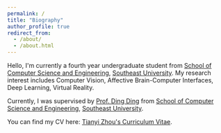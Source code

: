 ```yaml
---
permalink: /
title: "Biography"
author_profile: true
redirect_from: 
  - /about/
  - /about.html
---
```


Hello, I'm currently a fourth year undergraduate student from [School of Computer Science and Engineering](https://cse.seu.edu.cn/main.htm), [Southeast University](https://www.seu.edu.cn/). My research interest includes Computer Vision, Affective Brain-Computer Interfaces, Deep Learning, Virtual Reality.

Currently, I was supervised by [Prof. Ding Ding](https://cse.seu.edu.cn/_s191/2020/0913/c23024a345537/page.psp) from [School of Computer Science and Engineering](https://cse.seu.edu.cn/main.htm), [Southeast University](https://www.seu.edu.cn/).


You can find my CV here: [Tianyi Zhou's Curriculum Vitae](https://KevinZhou6.github.io/assets/Zhoutianyi_CV.pdf).


